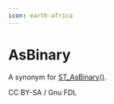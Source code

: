 ```yaml
---
icon: earth-africa
---
```


# AsBinary

A synonym for [ST\_AsBinary()](st_asbinary.md).

CC BY-SA / Gnu FDL
